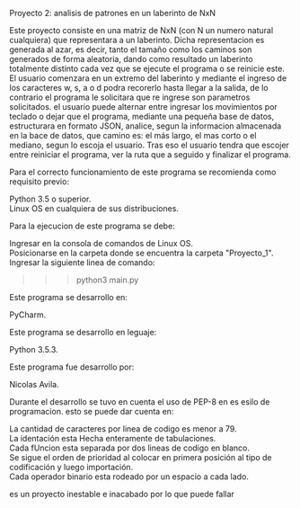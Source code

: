 Proyecto 2: analisis de patrones en un laberinto de NxN

Este proyecto consiste en una matriz de NxN (con N un numero natural cualquiera) que representara a un laberinto. Dicha representacion es generada al azar, es decir, tanto el tamaño como los caminos son generados de forma aleatoria, dando como resultado un laberinto totalmente distinto cada vez que se ejecute el programa o se reinicie este.
El usuario comenzara en un extremo del laberinto y mediante el ingreso de los caracteres w, s, a o d podra recorerlo hasta llegar a la salida, de lo contrario el programa le solicitara que re ingrese son parametros solicitados. el usuario puede alternar entre ingresar los movimientos por teclado o dejar que el programa, mediante una pequeña base de datos, estructurara en formato JSON, analice, segun la informacion almacenada en la bace de datos, que camino es: el más largo, el mas corto o el mediano, segun lo escoja el usuario.  Tras eso el usuario tendra que escojer entre reiniciar el programa, ver la ruta que a seguido y finalizar el programa.

Para el correcto funcionamiento de este programa se recomienda como requisito previo:

Python 3.5 o superior.                                                                                                           
Linux OS en cualquiera de sus distribuciones.                                                                                   

Para la ejecucion de este programa se debe:

Ingresar en la consola de comandos de Linux OS.                                                                                 
Posicionarse en la carpeta donde se encuentra la carpeta "Proyecto_1".                                                           
Ingresar la siguiente linea de comando:
 >>>python3 main.py

Este programa se desarrollo en:

PyCharm.

Este programa se desarrollo en leguaje:

Python 3.5.3.

Este programa fue desarrollo por:

Nicolas Avila.

Durante el desarrollo se tuvo en cuenta el uso de PEP-8 en es esilo de programacion. esto se puede dar cuenta en:

La cantidad de caracteres por linea de codigo es menor a 79.                                                                     
La identación esta Hecha enteramente de tabulaciones.                                                                           
Cada fUncion esta separada por dos lineas de codigo en blanco.                                                                   
Se sigue el orden de prioridad al colocar en primera posición al tipo de codificación y luego importación.                       
Cada operador binario esta rodeado por un espacio a cada lado.

es un proyecto inestable e inacabado por lo que puede fallar 
